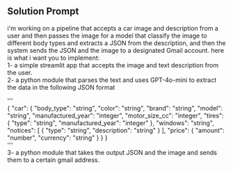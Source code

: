 ## Solution Prompt

i'm working on a pipeline that accepts a car image and description from a user and then passes the image for a model that classify the image to different body types and extracts a JSON from the description, and then the system sends the JSON and the image to a designated Gmail account.
here is what i want you to implement:  
1- a simple streamlit app that accepts the image and text description from the user.  
2- a python module that parses the text and uses GPT-4o-mini to extract the data in the following JSON format

'''  
{
  "car": {
    "body_type": "string",
    "color": "string",
    "brand": "string",
    "model": "string",
    "manufactured_year": "integer",
    "motor_size_cc": "integer",
    "tires": {
      "type": "string",
      "manufactured_year": "integer"
    },
    "windows": "string",
    "notices": [
      {
        "type": "string",
        "description": "string"
      }
    ],
    "price": {
      "amount": "number",
      "currency": "string"
    }
  }
}  
'''  
3- a python module that takes the output JSON and the image and sends them to a certain gmail address.
